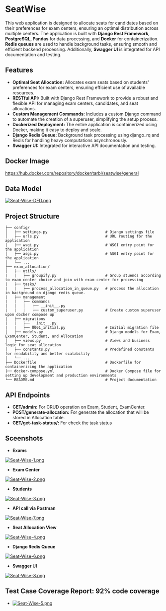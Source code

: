 # SeatWise
This web application is designed to allocate seats for candidates based on their preferences for exam centers, ensuring an optimal distribution across multiple centers. The application is built with **Django Rest Framework, PostgreSQL, Pandas** for data processing, and **Docker** for containerization. **Redis queues** are used to handle background tasks, ensuring smooth and efficient backend processing. Additionally, **Swagger UI** is integrated for API documentation and testing.

## Features
- **Optimal Seat Allocation:** Allocates exam seats based on students' preferences for exam centers, ensuring efficient use of available resources.
- **RESTful API:** Built with Django Rest Framework to provide a robust and flexible API for managing exam centers, candidates, and seat allocations.
- **Custom Management Commands:** Includes a custom Django command to automate the creation of a superuser, simplifying the setup process.
- **Dockerized Deployment:** The entire application is containerized using Docker, making it easy to deploy and scale.
- **Django Redis Queue:** Background task processing using django_rq and Redis for handling heavy computations asynchronously.
- **Swagger UI:** Integrated for interactive API documentation and testing.

## Docker Image
https://hub.docker.com/repository/docker/tarbi/seatwise/general

## Data Model
[![Seat-Wise-DFD.png](https://i.postimg.cc/3w3Mz2Fm/Seat-Wise-DFD.png)](https://postimg.cc/Xr1DCGhY)

## Project Structure

```plaintext
├── config/
│   ├── settings.py                          # Django settings file
│   ├── urls.py                              # URL routing for the application
│   ├── wsgi.py                              # WSGI entry point for the application
│   ├── asgi.py                              # ASGI entry point for the application
│   └── ...
├── exam_allocation/
|   ├── utils/
|   |   ├── groupify.py                      # Group stuends according to exam center choice and join with exam center for processing
|   ├── tasks/
|   |   ├── process_allocation_in_queue.py   # process the allocation in background on django redis queue.
|   ├── management
|   |   ├── commands
|   |   |   ├── __init__.py
|   |   |   ├── custom_superuser.py          # Create custom superuser upon docker compose up
|   ├── migrations
|   |   ├── __init__.py
|   |   ├── 0001_initial.py                  # Initial migration file
│   ├── models.py                            # Django models for Exam, ExamCenter, Student, and Allocation
│   ├── views.py                             # Views and business logic for seat allocation
│   ├── constants.py                         # Predefined constants for readability and better scalability
│   └── ...
├── Dockerfile                               # Dockerfile for containerizing the application
├── docker-compose.yml                       # Docker Compose file for setting up development and production environments
└── README.md                                # Project documentation
```

## API Endpoints
- **GET/admin:** For CRUD operation on Exam, Student, ExamCenter.
- **POST/generate-allocation:** For generate the allocation that will be stored in Allocation table.
- **GET/get-task-status/:** For check the task status

## Sceenshots
- **Exams**
  
[![Seat-Wise-1.png](https://i.postimg.cc/vHSsK0Pn/Seat-Wise-1.png)](https://postimg.cc/VdMprWPs)
- **Exam Center**

[![Seat-Wise-2.png](https://i.postimg.cc/HWZRWVQD/Seat-Wise-2.png)](https://postimg.cc/PND22f32)
- **Students**
  
[![Seat-Wise-3.png](https://i.postimg.cc/k52DZVFJ/Seat-Wise-3.png)](https://postimg.cc/p9t25L64)
- **API call via Postman**
  
[![Seat-Wise-7.png](https://i.postimg.cc/kgW5b5vF/Seat-Wise-7.png)](https://postimg.cc/218mprJV)
- **Seat Allocation View**
  
[![Seat-Wise-4.png](https://i.postimg.cc/j2phw0xN/Seat-Wise-4.png)](https://postimg.cc/7JNzdRTY)
- **Django Redis Queue**

[![Seat-Wise-6.png](https://i.postimg.cc/BbtWch9f/Seat-Wise-6.png)](https://postimg.cc/ctq5dBLF)
- **Swagger UI**

[![Seat-Wise-8.png](https://i.postimg.cc/PrQwgKBk/Seat-Wise-8.png)](https://postimg.cc/bsdrb0y6)

## Test Case Coverage Report: 92% code coverage

- [![Seat-Wise-5.png](https://i.postimg.cc/fW2wV9Pw/Seat-Wise-5.png)](https://postimg.cc/Z0NkgCZg)

